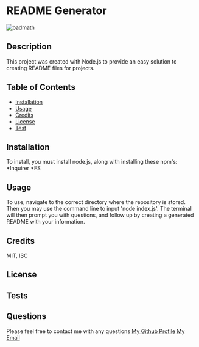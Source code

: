 
# README Generator

![badmath](https://img.shields.io/github/languages/top/nielsenjared/badmath)

## Description
This project was created with Node.js to provide an easy solution to creating README files for projects.
  
## Table of Contents
* [Installation](#installation)
* [Usage](#usage)
* [Credits](#credits)
* [License](#license)
* [Test](#tests)

## Installation
To install, you must install node.js, along with installing these npm's: *Inquirer *FS


## Usage
To use, navigate to the correct directory where the repository is stored. Then you may use the command line to input 'node index.js'. The terminal will then prompt you with questions, and follow up by creating a generated README with your information.

## Credits
MIT, ISC

## License


## Tests

## Questions
Please feel free to contact me with any questions
[My Github Profile](https://github.com/hannahbrijenkins)
[My Email](mailto:hannahbrittany@hotmail.com)

